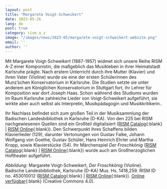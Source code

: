 ```yaml
---
layout: post
title: "Margarete Voigt-Schweikert"
date: 2023-05-26
lang: de
post: true
category: rism_a_z
image: "/images/news/2023-05/margarete-voigt-schweikert-website.png"
email: ''
author: ''
---
```


Mit Margarete Voigt-Schweikert (1887-1957) widmet sich unsere Reihe RISM A-Z einer Komponistin, die maßgeblich das Musikleben in ihrer Heimatstadt Karlsruhe prägte. Nach erstem Unterricht durch ihre Mutter (Klavier) und ihren Vater (Violine) wurde sie eine der ersten Schülerinnen des Munz’schen Konservatorium in Karlsruhe. Die Studien setzte sie unter anderem am Königlichen Konservatorium in Stuttgart fort, ihr Lehrer für Komposition war dort Joseph Haas. Schon während des Studiums wurden im Raum Karlsruhe zahlreiche Lieder von Voigt-Schweikert aufgeführt, sie wirkte aber auch selbst als Interpretin, Musikpädagogin und Musikkritikerin..  

Ihr Nachlass befindet sich zum großen Teil in der Musiksammlung der Badischen Landesbibliothek in Karlsruhe (D-KA). Von den 225 bei RISM nachgewiesenen Quellen sind ein Großteil digitalisiert ([RISM Catalog](https://opac.rism.info/search?id=pe30074866&View=rism){:blank} \| [RISM Online](https://rism.online/people/30074866/sources){:blank}). Den Schwerpunkt ihres Schaffens bilden Klavierlieder (129), darunter Vertonungen von Gustav Falke, Johann Wolfgang von Goethe, Gustav Schüler, Hans Heinrich Ehrler und Martha Kropp, sowie Klavierstücke (54). Ihr Märchenspiel _Der Froschkönig_ ([RISM Catalog](https://opac.rism.info/search?id=453010012&View=rism){:blank} \| [RISM Online](https://rism.online/sources/453010012){:blank})  wurde auch am Großherzoglichen Hoftheater aufgeführt.  

_Abbildung_: Margarete Voigt-Schweikert, _Der Froschkönig_ (Violine). Badische Landesbibliothek, Karlsruhe (D-KA) Mus. Hs. 1418,259. RISM ID no. 453010012 ([RISM Catalog](https://opac.rism.info/search?id=453010012&View=rism){:blank} \| [RISM Online](https://rism.online/sources/453010012){:blank}). [Online verfügbar](https://digital.blb-karlsruhe.de/blbihd/content/pageview/3314670){:blank} (Creative Commons 4.0).
